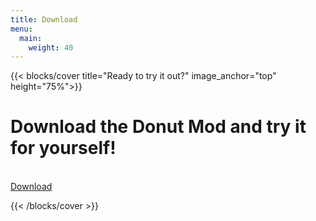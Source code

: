```yaml
---
title: Download
menu:
  main:
    weight: 40
---
```

{{< blocks/cover title="Ready to try it out?" image_anchor="top" height="75%">}}

<h1 style="font-weight:bold;">Download the Donut Mod and try it for yourself!</h1>
<br>
<div class="mx-auto">
	<a class="btn btn-lg btn-secondary mr-2 mb-4" href="https://github.com/Donut-Mod-Team/donut-mod/releases" target="_blank"">
		Download <i class="fab fa-github ml-2 "></i>
	</a>
	<p class="lead mt-5"> </p>
</div>
{{< /blocks/cover >}}

